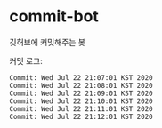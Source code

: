 commit-bot
==========

깃허브에 커밋해주는 봇

커밋 로그:
```
Commit: Wed Jul 22 21:07:01 KST 2020
Commit: Wed Jul 22 21:08:01 KST 2020
Commit: Wed Jul 22 21:09:01 KST 2020
Commit: Wed Jul 22 21:10:01 KST 2020
Commit: Wed Jul 22 21:11:01 KST 2020
Commit: Wed Jul 22 21:12:01 KST 2020
